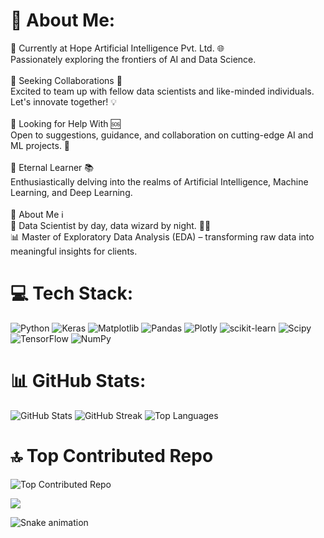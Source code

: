 # 💫 About Me:
🔭 Currently at Hope Artificial Intelligence Pvt. Ltd. 🌐<br> Passionately exploring the frontiers of AI and Data Science.<br><br>👯 Seeking Collaborations 🤝<br> Excited to team up with fellow data scientists and like-minded individuals. Let's innovate together! 💡<br><br>🤝 Looking for Help With 🆘<br> Open to suggestions, guidance, and collaboration on cutting-edge AI and ML projects. 🚀<br><br>🌱 Eternal Learner 📚<br> Enthusiastically delving into the realms of Artificial Intelligence, Machine Learning, and Deep Learning.<br><br>💬 About Me ℹ️<br> 🌟 Data Scientist by day, data wizard by night. 🧙‍♂️<br> 📊 Master of Exploratory Data Analysis (EDA) – transforming raw data into meaningful insights for clients.

# 💻 Tech Stack:
![Python](https://img.shields.io/badge/python-3670A0?style=flat&logo=python&logoColor=ffdd54) ![Keras](https://img.shields.io/badge/Keras-%23D00000.svg?style=flat&logo=Keras&logoColor=white) ![Matplotlib](https://img.shields.io/badge/Matplotlib-%23ffffff.svg?style=flat&logo=Matplotlib&logoColor=black) ![Pandas](https://img.shields.io/badge/pandas-%23150458.svg?style=flat&logo=pandas&logoColor=white) ![Plotly](https://img.shields.io/badge/Plotly-%233F4F75.svg?style=flat&logo=plotly&logoColor=white) ![scikit-learn](https://img.shields.io/badge/scikit--learn-%23F7931E.svg?style=flat&logo=scikit-learn&logoColor=white) ![Scipy](https://img.shields.io/badge/SciPy-%230C55A5.svg?style=flat&logo=scipy&logoColor=%white) ![TensorFlow](https://img.shields.io/badge/TensorFlow-%23FF6F00.svg?style=flat&logo=TensorFlow&logoColor=white) ![NumPy](https://img.shields.io/badge/numpy-%23013243.svg?style=flat&logo=numpy&logoColor=white)

# 📊 GitHub Stats:
![GitHub Stats](https://github-readme-stats.vercel.app/api?username=VijaiRamesh&theme=dark&hide_border=false&include_all_commits=false&count_private=false)
![GitHub Streak](https://github-readme-streak-stats.herokuapp.com/?user=VijaiRamesh&theme=dark&hide_border=false)
![Top Languages](https://github-readme-stats.vercel.app/api/top-langs/?username=VijaiRamesh&theme=dark&hide_border=false&include_all_commits=false&count_private=false&layout=compact)

# 🔝 Top Contributed Repo
![Top Contributed Repo](https://github-contributor-stats.vercel.app/api?username=VijaiRamesh&limit=5&theme=onedark&combine_all_yearly_contributions=true)

[![](https://visitcount.itsvg.in/api?id=VijaiRamesh&icon=0&color=0)](https://visitcount.itsvg.in)


<img src="https://github.com/VijaiRamesh/VijaiRamesh/blob/output/github-contribution-grid-snake.svg" alt="Snake animation" />


